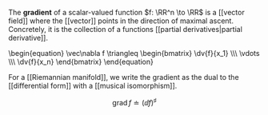 The **gradient** of a scalar-valued function $f: \RR^n \to \RR$ is a [[vector field]] where the [[vector]] points in the direction of maximal ascent. Concretely, it is the collection of a functions [[partial derivatives|partial derivative]].

\begin{equation}
\vec\nabla f \triangleq \begin{bmatrix} \dv{f}{x_1} \\\\\ \vdots \\\\\ \dv{f}{x_n} \end{bmatrix}
\end{equation}

For a [[Riemannian manifold]], we write the gradient as the dual to the [[differential form]] with a [[musical isomorphism]].

$$
\operatorname{grad} f \doteq \left( \dd{f} \right)^\sharp
$$